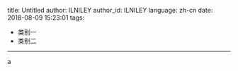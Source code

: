 title: Untitled
author: ILNILEY
author_id: ILNILEY
language: zh-cn
date: 2018-08-09 15:23:01
tags:
- 类别一
- 类别二
---
a